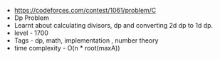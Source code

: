 * https://codeforces.com/contest/1061/problem/C
* Dp Problem
* Learnt about calculating divisors, dp and converting 2d dp to 1d dp.
* level - 1700
* Tags - dp, math, implementation , number theory
* time complexity - O(n * root(maxA))

